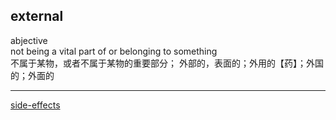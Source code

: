## external  
abjective  
not being a vital part of or belonging to something  
不属于某物，或者不属于某物的重要部分； 外部的，表面的；外用的【药】；外国的；外面的

----  

[side-effects](19.md)  